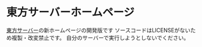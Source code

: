 # 東方サーバーホームページ
[東方サーバー](https://thmc.ml/)の新ホームページの開発版です
ソースコードはLICENSEがないため複製・改変禁止です。
自分のサーバーで実行しようとしないでください。
